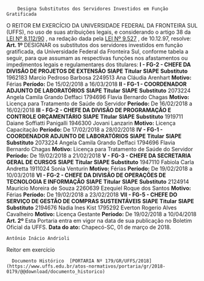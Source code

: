         Designa Substitutos dos Servidores Investidos em Função Gratificada  

 O REITOR EM EXERCÍCIO DA UNIVERSIDADE FEDERAL DA FRONTEIRA SUL (UFFS), no uso de suas atribuições legais, e considerando o artigo 38 da [LEI Nº 8.112/90](http://www.planalto.gov.br/ccivil_03/Leis/L8112cons.htm)  , na redação dada pela [LEI Nº 9.527](http://www.planalto.gov.br/ccivil_03/leis/L9527.htm)  , de 10.12.97, resolve:     **Art. 1º** DESIGNAR os substitutos dos servidores investidos em função gratificada, da Universidade Federal da Fronteira Sul, conforme tabela a seguir, para que assumam as respectivas funções nos afastamentos ou impedimentos legais e regulamentares dos titulares:   **I - FG-2 - CHEFE DA DIVISÃO DE PROJETOS DE EXTENSÃO**       **SIAPE**      **Titular**      **SIAPE**      **Substituto**       1962183    Marcio Pedroso Barbosa    2249513    Ana Cláudia Arenhart       **Motivo:**     Férias     **Período:**     De 15/02/2018 a 16/03/2018        **II - FG-1 - COORDENADOR ADJUNTO DE LABORATÓRIOS**       **SIAPE**      **Titular**      **SIAPE**      **Substituto**       2073224    Angela Camila Grando Deffaci    1794696    Flavia Bernardo Chagas       **Motivo:**     Licença para Tratamento de Saúde do Servidor     **Período:**     De 16/02/2018 a 16/02/2018        **III - FG-2 - CHEFE DA DIVISÃO DE PROGRAMAÇÃO E CONTROLE ORÇAMENTÁRIO**       **SIAPE**      **Titular**      **SIAPE**      **Substituto**       1919711    Daiane Soffiatti Panigalli    1946300    Jovani Lanzarin       **Motivo:**     Licença Capacitação     **Período:**     De 17/02/2018 a 28/02/2018        **IV - FG-1 - COORDENADOR ADJUNTO DE LABORATÓRIOS**       **SIAPE**      **Titular**      **SIAPE**      **Substituto**       2073224    Angela Camila Grando Deffaci    1794696    Flavia Bernardo Chagas       **Motivo:**     Licença para Tratamento de Saúde do Servidor     **Período:**     De 19/02/2018 a 21/02/2018        **V - FG-3 - CHEFE DA SECRETARIA GERAL DE CURSOS**       **SIAPE**      **Titular**      **SIAPE**      **Substituto**       1947110    Fabiola Carla Andretta    1911024    Sonia Venturin       **Motivo:**     Férias     **Período:**     De 19/02/2018 a 10/03/2018        **VI - FG-2 - CHEFE DA DIVISÃO DE OPERAÇÕES DE TECNOLOGIA E INFORMAÇÃO**       **SIAPE**      **Titular**      **SIAPE**      **Substituto**       2124914    Mauricio Moreira de Souza    2260639    Ezequiel Roque dos Santos       **Motivo:**     Férias     **Período:**     De 19/02/2018 a 23/02/2018        **VII - FG-5 - CHEFE DO SERVIÇO DE GESTÃO DE COMPRAS SUSTENTÁVEIS**       **SIAPE**      **Titular**      **SIAPE**      **Substituto**       2194676    Nadia Ines Kist    1795292    Everton Rogerio Alves Cavalheiro       **Motivo:**     Licença Gestante     **Período:**     De 19/02/2018 a 10/04/2018        **Art. 2º** Esta Portaria entra em vigor na data de sua publicação no Boletim Oficial da UFFS.       **Data do ato:** Chapecó-SC, 01 de março de 2018.   
 

    Antônio Inácio Andrioli   
 Reitor em exercício 

      Documento Histórico  [PORTARIA Nº 179/GR/UFFS/2018](https://www.uffs.edu.br/atos-normativos/portaria/gr/2018-0179/@@download/documento_historico)     
      
